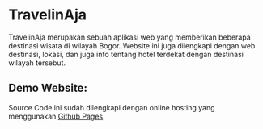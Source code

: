 # TravelinAja

TravelinAja merupakan sebuah aplikasi web yang memberikan beberapa destinasi wisata di wilayah Bogor. Website ini juga dilengkapi dengan web destinasi, lokasi, dan juga info tentang hotel terdekat dengan destinasi wilayah tersebut.

## Demo Website:
Source Code ini sudah dilengkapi dengan online hosting yang menggunakan [Github Pages](https://auroraleafa.github.io/TravelinAja/).

